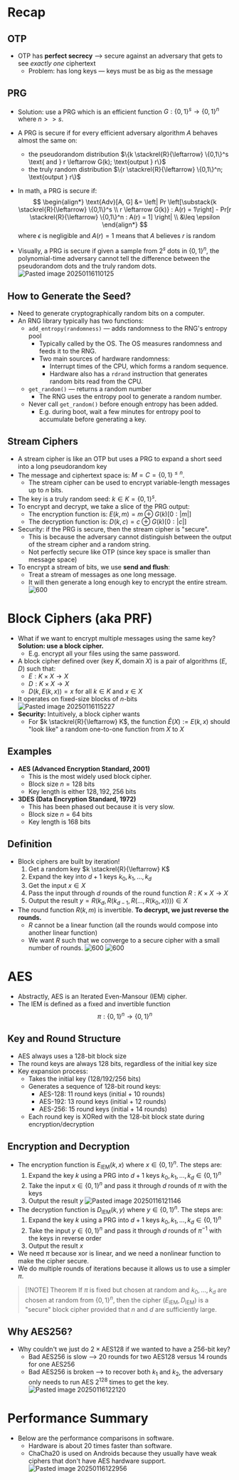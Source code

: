 # Recap
## OTP
* OTP has **perfect secrecy** ⟶ secure against an adversary that gets to see *exactly one* ciphertext
	* Problem: has long keys — keys must be as big as the message
## PRG
* Solution: use a PRG which is an efficient function $G: \{0, 1\}^s \to \{0, 1\}^n$ where $n >> s$.
* A PRG is secure if for every efficient adversary algorithm $A$ behaves almost the same on:
	* the pseudorandom distribution $\{k \stackrel{R}{\leftarrow} \{0,1\}^s \text{ and } r \leftarrow G(k); \text{output } r\}$
	* the truly random distribution $\{r \stackrel{R}{\leftarrow} \{0,1\}^n; \text{output } r\}$
* In math, a PRG is secure if:
$$
\begin{align*}
\text{Adv}[A, G] &= \left| Pr \left[\substack{k \stackrel{R}{\leftarrow} \{0,1\}^s \\ r \leftarrow G(k)} : A(r) = 1\right] - Pr[r \stackrel{R}{\leftarrow} \{0,1\}^n : A(r) = 1] \right| \\
&\leq \epsilon
\end{align*}
$$
	where $\epsilon$ is negligible and $A(r) = 1$ means that $A$ believes $r$ is random

* Visually, a PRG is secure if given a sample from $2^s$ dots in $\{0,1\}^n$, the polynomial-time adversary cannot tell the difference between the pseudorandom dots and the truly random dots.
![Pasted image 20250116110125](../../attachments/Pasted%20image%2020250116110125.png)

## How to Generate the Seed?
* Need to generate cryptographically random bits on a computer.
* An RNG library typically has two functions:
	* `add_entropy(randomness)` — adds randomness to the RNG's entropy pool
		* Typically called by the OS. The OS measures randomness and feeds it to the RNG.
		* Two main sources of hardware randomness:
			* Interrupt times of the CPU, which forms a random sequence.
			* Hardware also has a `rdrand` instruction that generates random bits read from the CPU.
	* `get_random()` — returns a random number
		* The RNG uses the entropy pool to generate a random number.
	* Never call `get_random()` before enough entropy has been added.
		* E.g. during boot, wait a few minutes for entropy pool to accumulate before generating a key.

## Stream Ciphers
* A stream cipher is like an OTP but uses a PRG to expand a short seed into a long pseudorandom key
* The message and ciphertext space is: $M = C = \{0, 1\}^{\leq n}$.
	* The stream cipher can be used to encrypt variable-length messages up to $n$ bits.
* The key is a truly random seed: $k \in K = \{0, 1\}^s$.
* To encrypt and decrypt, we take a slice of the PRG output:
	* The encryption function is: $E(k, m) = m \oplus G(k)[0:|m|]$
	* The decryption function is: $D(k, c) = c \oplus G(k)[0:|c|]$
* Security: if the PRG is secure, then the stream cipher is "secure".
	* This is because the adversary cannot distinguish between the output of the stream cipher and a random string.
	* Not perfectly secure like OTP (since key space is smaller than message space)
* To encrypt a stream of bits, we use **send and flush**:
	* Treat a stream of messages as one long message.
	* It will then generate a long enough key to encrypt the entire stream.
![600](../../attachments/Pasted%20image%2020250116113230.png)

# Block Ciphers (aka PRF)
* What if we want to encrypt multiple messages using the same key? **Solution: use a block cipher.**
	* E.g. encrypt all your files using the same password.
* A block cipher defined over $(\text{key } K, \text{domain }X)$ is a pair of algorithms $(E, D)$ such that:
	* $E: K \times X \to X$
	* $D: K \times X \to X$
	* $D(k, E(k, x)) = x$ for all $k \in K$ and $x \in X$
* It operates on fixed-size blocks of $n$-bits ![Pasted image 20250116115227](../../attachments/Pasted%20image%2020250116115227.png)
* **Security:** Intuitively, a block cipher wants
	* For $k \stackrel{R}{\leftarrow} K$, the function $\hat{E}(X) := E(k, x)$ should "look like" a random one-to-one function from $X$ to $X$

## Examples
* **AES (Advanced Encryption Standard, 2001)**
	* This is the most widely used block cipher.
	* Block size $n = 128$ bits
	* Key length is either $128, 192, 256$ bits
* **3DES (Data Encryption Standard, 1972)**
	* This has been phased out because it is very slow.
	* Block size $n = 64$ bits
	* Key length is $168$ bits

## Definition
* Block ciphers are built by iteration!
	1. Get a random key $k \stackrel{R}{\leftarrow} K$
	2. Expand the key into $d + 1$ keys $k_0, k_1, \dots, k_d$
	3. Get the input $x \in X$
	4. Pass the input through $d$ rounds of the round function $R: K \times X \to X$
	5. Output the result $y = R(k_d, R(k_{d-1}, R(\dots, R(k_0, x)))) \in X$
* The round function $R(k, m)$ is invertible. **To decrypt, we just reverse the rounds.**
	* $R$ cannot be a linear function (all the rounds would compose into another linear function)
	* We want $R$ such that we converge to a secure cipher with a small number of rounds.
![600](../../attachments/Pasted%20image%2020250116115313.png)
![600](../../attachments/Pasted%20image%2020250116115417.png)

# AES
* Abstractly, AES is an Iterated Even-Mansour (IEM) cipher.
* The IEM is defined as a fixed and invertible function
$$
\pi: \{0, 1\}^n \to \{0, 1\}^n \tag{$n = 128$}
$$

## Key and Round Structure
* AES always uses a 128-bit block size
* The round keys are always 128 bits, regardless of the initial key size
* Key expansion process:
	* Takes the initial key (128/192/256 bits)
	* Generates a sequence of 128-bit round keys:
		* AES-128: 11 round keys (initial + 10 rounds)
		* AES-192: 13 round keys (initial + 12 rounds)
		* AES-256: 15 round keys (initial + 14 rounds)
	* Each round key is XORed with the 128-bit block state during encryption/decryption

## Encryption and Decryption
* The encryption function is $E_{\text{IEM}}(k, x)$ where $x \in \{0, 1\}^{n}$. The steps are:
	1. Expand the key $k$ using a PRG into $d + 1$ keys $k_0, k_1, \dots, k_d \in \{0, 1\}^{n}$
	2. Take the input $x \in \{0, 1\}^{n}$ and pass it through $d$ rounds of $\pi$ with the keys
	3. Output the result $y$
![Pasted image 20250116121146](../../attachments/Pasted%20image%2020250116121146.png)
* The decryption function is $D_{\text{IEM}}(k, y)$ where $y \in \{0, 1\}^{n}$. The steps are:
	1. Expand the key $k$ using a PRG into $d + 1$ keys $k_0, k_1, \dots, k_d \in \{0, 1\}^{n}$
	2. Take the input $y \in \{0, 1\}^{n}$ and pass it through $d$ rounds of $\pi^{-1}$ with the keys in reverse order
	3. Output the result $x$
* We need $\pi$ because xor is linear, and we need a nonlinear function to make the cipher secure.
* We do multiple rounds of iterations because it allows us to use a simpler $\pi$.

> [!NOTE] Theorem
> If $\pi$ is fixed but chosen at random and $k_0, \dots, k_d$ are chosen at random from $\{0, 1\}^{n}$, then the cipher $(E_{\text{IEM}}, D_{\text{IEM}})$ is a "secure" block cipher provided that $n$ and $d$ are sufficiently large.

## Why AES256?
* Why couldn't we just do $2 \times \text{AES128}$ if we wanted to have a 256-bit key?
	* Bad AES256 is slow ⟶ 20 rounds for two AES128 versus 14 rounds for one AES256
	* Bad AES256 is broken ⟶ to recover both $k_1$ and $k_2$, the adversary only needs to run AES $2^{128}$ times to get the key.
![Pasted image 20250116122120](../../attachments/Pasted%20image%2020250116122120.png)

# Performance Summary
* Below are the performance comparisons in software.
	* Hardware is about 20 times faster than software.
	* ChaCha20 is used on Androids because they usually have weak ciphers that don't have AES hardware support.
![Pasted image 20250116122956](../../attachments/Pasted%20image%2020250116122956.png)
